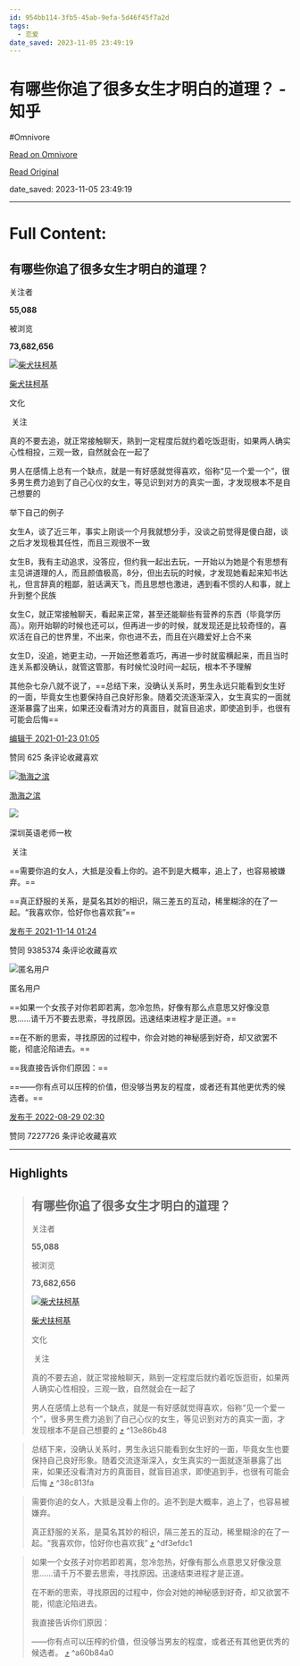 ```yaml
---
id: 954bb114-3fb5-45ab-9efa-5d46f45f7a2d
tags:
  - 恋爱
date_saved: 2023-11-05 23:49:19
---
```


# 有哪些你追了很多女生才明白的道理？ - 知乎
#Omnivore

[Read on Omnivore](https://omnivore.app/me/https-www-zhihu-com-question-385019055-answer-1692764906-18ba2f69ebf)

[Read Original](https://www.zhihu.com/question/385019055/answer/1692764906)

date_saved: 2023-11-05 23:49:19


--- 

# Full Content: 

## 有哪些你追了很多女生才明白的道理？

关注者

**55,088**

被浏览

**73,682,656**

[![柴犬扶柯基](https://proxy-prod.omnivore-image-cache.app/0x0,s4Iy2dLzAK0xudyEGsx_7rlw9FpiyS5Ij2P6L4Qtz8XQ/https://pic1.zhimg.com/v2-8bbc6b59502b9178289336bbb67d908e_l.jpg?source=2c26e567)](https://www.zhihu.com/people/wang-tian-peng-70)

[柴犬扶柯基](https://www.zhihu.com/people/wang-tian-peng-70)

文化

​ 关注

真的不要去追，就正常接触聊天，熟到一定程度后就约着吃饭逛街，如果两人确实心性相投，三观一致，自然就会在一起了

男人在感情上总有一个缺点，就是一有好感就觉得喜欢，俗称“见一个爱一个”，很多男生费力追到了自己心仪的女生，等见识到对方的真实一面，才发现根本不是自己想要的

举下自己的例子

女生A，谈了近三年，事实上刚谈一个月我就想分手，没谈之前觉得是傻白甜，谈之后才发现极其任性，而且三观很不一致

女生B，我有主动追求，没答应，但约我一起出去玩，一开始以为她是个有思想有主见讲道理的人，而且颜值极高，8分，但出去玩的时候，才发现她看起来知书达礼，但言辞真的粗鄙，脏话满天飞，而且思想也激进，遇到看不惯的人和事，就上升到整个民族

女生C，就正常接触聊天，看起来正常，甚至还能聊些有营养的东西（毕竟学历高）。刚开始聊的时候也还可以，但再进一步的时候，就发现还是比较奇怪的，喜欢活在自己的世界里，不出来，你也进不去，而且在兴趣爱好上合不来

女生D，没追，她更主动，一开始还憋着乖巧，再进一步时就蛮横起来，而且当时连关系都没确认，就管这管那，有时候忙没时间一起玩，根本不予理解

其他杂七杂八就不说了，==总结下来，没确认关系时，男生永远只能看到女生好的一面，毕竟女生也要保持自己良好形象。随着交流逐渐深入，女生真实的一面就逐渐暴露了出来，如果还没看清对方的真面目，就盲目追求，即使追到手，也很有可能会后悔==

[编辑于 2021-01-23 01:05](https://www.zhihu.com/question/385019055/answer/1692764906)

​赞同 62​​5 条评论​收藏​喜欢

[![渤海之滨](https://proxy-prod.omnivore-image-cache.app/0x0,s0ujBP1R6NVayDmInG02ha7vs8bR_h87_CGIKwg1b3Jc/https://pic1.zhimg.com/v2-4210e5ef0408991e7f3455fc16ecb6c5_l.jpg?source=1940ef5c)](https://www.zhihu.com/people/yin-jun-jie-85)

[渤海之滨](https://www.zhihu.com/people/yin-jun-jie-85)

​![](https://proxy-prod.omnivore-image-cache.app/0x0,sRpP1H2oa_TfsDLpATwsIt6ipVLRN7HlUZGTch2Ee4JQ/https://picx.zhimg.com/v2-4812630bc27d642f7cafcd6cdeca3d7a.jpg?source=88ceefae)

深圳英语老师一枚

​ 关注

==需要你追的女人，大抵是没看上你的。追不到是大概率，追上了，也容易被嫌弃。==

==真正舒服的关系，是莫名其妙的相识，隔三差五的互动，稀里糊涂的在了一起。“我喜欢你，恰好你也喜欢我”==

[发布于 2021-11-14 01:24](https://www.zhihu.com/question/385019055/answer/2222455375)

​赞同 9385​​374 条评论​收藏​喜欢

![匿名用户](https://proxy-prod.omnivore-image-cache.app/0x0,sFBPZtI8wmtdU-t3iXJ8zvgIPBjSigUrvoDa6tCYmQl8/https://picx.zhimg.com/v2-d41c2ceaed8f51999522f903672a521f_l.jpg?source=1940ef5c)

匿名用户

==如果一个女孩子对你若即若离，忽冷忽热，好像有那么点意思又好像没意思……请千万不要去思索，寻找原因。迅速结束进程才是正道。==

==在不断的思索，寻找原因的过程中，你会对她的神秘感到好奇，却又欲罢不能，彻底沦陷进去。==

==我直接告诉你们原因：==

==——你有点可以压榨的价值，但没够当男友的程度，或者还有其他更优秀的候选者。==

[发布于 2022-08-29 02:30](https://www.zhihu.com/question/385019055/answer/2650268135)

​赞同 7227​​726 条评论​收藏​喜欢

---

## Highlights

> ## 有哪些你追了很多女生才明白的道理？
> 
> 关注者
> 
> **55,088**
> 
> 被浏览
> 
> **73,682,656**
> 
> [![柴犬扶柯基](https://proxy-prod.omnivore-image-cache.app/0x0,s4Iy2dLzAK0xudyEGsx_7rlw9FpiyS5Ij2P6L4Qtz8XQ/https://pic1.zhimg.com/v2-8bbc6b59502b9178289336bbb67d908e_l.jpg?source=2c26e567)](https://www.zhihu.com/people/wang-tian-peng-70)
> 
> [柴犬扶柯基](https://www.zhihu.com/people/wang-tian-peng-70)
> 
> 文化
> 
> ​ 关注
> 
> 真的不要去追，就正常接触聊天，熟到一定程度后就约着吃饭逛街，如果两人确实心性相投，三观一致，自然就会在一起了
> 
> 男人在感情上总有一个缺点，就是一有好感就觉得喜欢，俗称“见一个爱一个”，很多男生费力追到了自己心仪的女生，等见识到对方的真实一面，才发现根本不是自己想要的 [⤴️](https://omnivore.app/me/https-www-zhihu-com-question-385019055-answer-1692764906-18ba2f69ebf#13e86b48-48c0-4d5f-98d1-b5d8e25d78e8)  ^13e86b48

> 总结下来，没确认关系时，男生永远只能看到女生好的一面，毕竟女生也要保持自己良好形象。随着交流逐渐深入，女生真实的一面就逐渐暴露了出来，如果还没看清对方的真面目，就盲目追求，即使追到手，也很有可能会后悔 [⤴️](https://omnivore.app/me/https-www-zhihu-com-question-385019055-answer-1692764906-18ba2f69ebf#38c813fa-13b7-4fc6-8b35-63aaf2c728c8)  ^38c813fa

> 需要你追的女人，大抵是没看上你的。追不到是大概率，追上了，也容易被嫌弃。
> 
> 真正舒服的关系，是莫名其妙的相识，隔三差五的互动，稀里糊涂的在了一起。“我喜欢你，恰好你也喜欢我” [⤴️](https://omnivore.app/me/https-www-zhihu-com-question-385019055-answer-1692764906-18ba2f69ebf#df3efdc1-942f-40de-a4f4-3d75cdd62d8d)  ^df3efdc1

> 如果一个女孩子对你若即若离，忽冷忽热，好像有那么点意思又好像没意思……请千万不要去思索，寻找原因。迅速结束进程才是正道。
> 
> 在不断的思索，寻找原因的过程中，你会对她的神秘感到好奇，却又欲罢不能，彻底沦陷进去。
> 
> 我直接告诉你们原因：
> 
> ——你有点可以压榨的价值，但没够当男友的程度，或者还有其他更优秀的候选者。 [⤴️](https://omnivore.app/me/https-www-zhihu-com-question-385019055-answer-1692764906-18ba2f69ebf#a60b84a0-440a-40c0-b0b2-ea4b77149bcb)  ^a60b84a0

